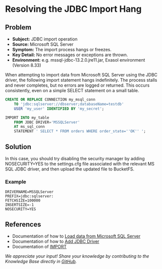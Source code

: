 # Resolving the JDBC Import Hang

## Problem

* **Subject:** JDBC import operation
* **Source:** Microsoft SQL Server
* **Symptom:** The import process hangs or freezes.
* **Key Detail:** No error messages or exceptions are thrown.
* **Environment:** e.g. mssql-jdbc-13.2.0.jre11.jar, Exasol environment (Version 8.33)

When attempting to import data from Microsoft SQL Server using the JDBC driver, the following import statement hangs indefinitely. The process stalls and never completes, but no errors are logged or returned. This occurs consistently, even on a simple SELECT statement on a small table.

```sql
CREATE OR REPLACE CONNECTION my_msql_conn
    TO 'jdbc:sqlserver://dbserver;databaseName=testdb'
    USER 'my_user' IDENTIFIED BY 'my_secret';

IMPORT INTO my_table 
    FROM JDBC DRIVER='MSSQLServer'
    AT ms_sql_conn
    STATEMENT ' SELECT * FROM orders WHERE order_state=''OK'' ';
```

## Solution

In this case, you should try disabling the security manager by adding NOSECURITY=YES to the settings.cfg file associated with the relevant MS SQL JDBC driver, and then upload the updated file to BucketFS.

### Example

```text
DRIVERNAME=MSSQLServer
PREFIX=jdbc:sqlserver:
FETCHSIZE=100000
INSERTSIZE=-1
NOSECURITY=YES
```

## References

* Documentation of how to [Load data from Microsoft SQL Server](https://docs.exasol.com/db/latest/loading_data/connect_sources/sql_server.htm)
* Documentation of how to [Add JDBC Driver](https://docs.exasol.com/db/latest/administration/on-premise/manage_drivers/add_jdbc_driver.htm)
* Documentation of [IMPORT](https://docs.exasol.com/db/latest/sql/import.htm)

*We appreciate your input! Share your knowledge by contributing to the Knowledge Base directly in [GitHub](https://github.com/exasol/public-knowledgebase).*
